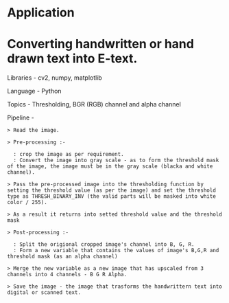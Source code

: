 # Application
# Converting handwritten or hand drawn text into E-text.
Libraries - cv2, numpy, matplotlib

Language - Python

Topics - Thresholding, BGR (RGB) channel and alpha channel

Pipeline - 

    > Read the image.
  
    > Pre-processing :-
    
      : crop the image as per requirement.
      : Convert the image into gray scale - as to form the threshold mask of the image, the image must be in the gray scale (blacka and white channel).
    
    > Pass the pre-processed image into the thresholding function by setting the threshold value (as per the image) and set the threshold type as THRESH_BINARY_INV (the valid parts will be masked into white color / 255).
    
    > As a result it returns into setted threshold value and the threshold mask
    
    > Post-processing :-
    
      : Split the origional cropped image's channel into B, G, R.
      : Form a new variable that contains the values of image's B,G,R and threshold mask (as an alpha channel) 
    
    > Merge the new variable as a new image that has upscaled from 3 channels into 4 channels - B G R Alpha.
    
    > Save the image - the image that trasforms the handwrittern text into digital or scanned text.
